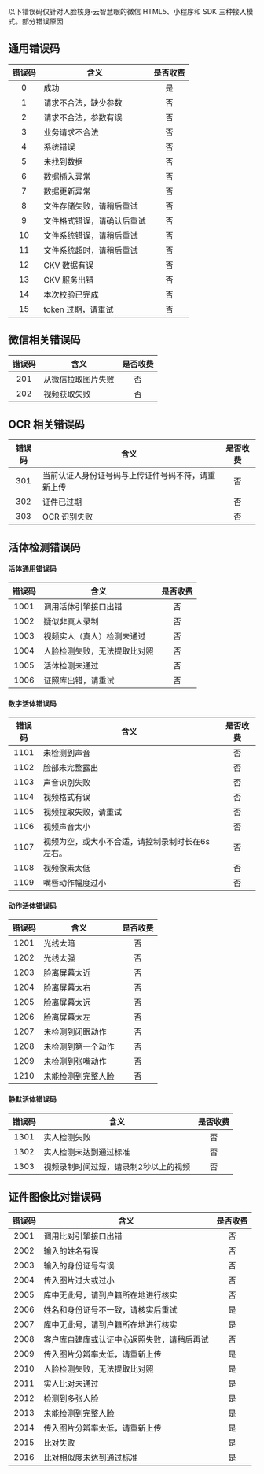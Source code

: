 以下错误码仅针对人脸核身·云智慧眼的微信 HTML5、小程序和 SDK 三种接入模式。部分错误原因

## 通用错误码

| 错误码 | 含义 | 是否收费 |
| :---: | --- | :---: |
| 0 | 成功 | 是 |
| 1 | 请求不合法，缺少参数 | 否 |
| 2 | 请求不合法，参数有误 | 否 |
| 3 | 业务请求不合法 | 否 |
| 4 | 系统错误 | 否 |
| 5 | 未找到数据 | 否 |
| 6 | 数据插入异常 | 否 |
| 7 | 数据更新异常 | 否 |
| 8 | 文件存储失败，请稍后重试 | 否 |
| 9 | 文件格式错误，请确认后重试 | 否 |
| 10 | 文件系统错误，请稍后重试 | 否 |
| 11 | 文件系统超时，请稍后重试 | 否 |
| 12 | CKV 数据有误 | 否 |
| 13 | CKV 服务出错 | 否 |
| 14 | 本次校验已完成 | 否 |
| 15 | token 过期，请重试 | 否 |

## 微信相关错误码

| 错误码 | 含义 | 是否收费 |
| :---: | --- | :---: |
| 201 | 从微信拉取图片失败 | 否 |
| 202 | 视频获取失败 | 否 |

## OCR 相关错误码

| 错误码 | 含义 | 是否收费 |
| :---: | --- | :---: |
| 301 | 当前认证人身份证号码与上传证件号码不符，请重新上传 | 否 |
| 302 | 证件已过期 | 否 |
| 303 | OCR 识别失败 | 否 |

## 活体检测错误码
#### 活体通用错误码
| 错误码 | 含义 | 是否收费 |
| :---: | --- | :---: |
| 1001 | 调用活体引擎接口出错 | 否 |
| 1002 | 疑似非真人录制 | 否 |
| 1003 | 视频实人（真人）检测未通过 | 否 |
| 1004 | 人脸检测失败，无法提取比对照 | 否 |
| 1005 | 活体检测未通过 | 否 |
| 1006 | 证照库出错，请重试 | 否 |

#### 数字活体错误码
| 错误码 | 含义 | 是否收费 |
| :---: | --- | :---: |
| 1101 | 未检测到声音 | 否 |
| 1102 | 脸部未完整露出 | 否 |
| 1103 | 声音识别失败 | 否 |
| 1104 | 视频格式有误 | 否 |
| 1105 | 视频拉取失败，请重试 | 否 |
| 1106 | 视频声音太小 | 否 |
| 1107 | 视频为空，或大小不合适，请控制录制时长在6s左右。 | 否 |
| 1108 | 视频像素太低 | 否 |
| 1109 | 嘴唇动作幅度过小 | 否 |

#### 动作活体错误码
| 错误码 | 含义 | 是否收费 |
| :---: | --- | :---: |
| 1201 | 光线太暗 | 否 |
| 1202 | 光线太强 | 否 |
| 1203 | 脸离屏幕太近 | 否 |
| 1204 | 脸离屏幕太右 | 否 |
| 1205 | 脸离屏幕太远 | 否 |
| 1206 | 脸离屏幕太左 | 否 |
| 1207 | 未检测到闭眼动作 | 否 |
| 1208 | 未检测到第一个动作 | 否 |
| 1209 | 未检测到张嘴动作 | 否 |
| 1210 | 未能检测到完整人脸 | 否 |

#### 静默活体错误码
| 错误码 | 含义 | 是否收费 |
| :---: | --- | :---: |
| 1301 | 实人检测失败 | 否 |
| 1302 | 实人检测未达到通过标准 | 否 |
| 1303 | 视频录制时间过短，请录制2秒以上的视频 | 否 |



## 证件图像比对错误码

| 错误码 | 含义 | 是否收费 |
| :---: | --- | :---: |
| 2001 | 调用比对引擎接口出错 | 否 |
| 2002 | 输入的姓名有误 | 否 |
| 2003 | 输入的身份证号有误 | 否 |
| 2004 | 传入图片过大或过小 | 否 |
| 2005 | 库中无此号，请到户籍所在地进行核实 | 否 |
| 2006 | 姓名和身份证号不一致，请核实后重试 | 是 |
| 2007 | 库中无此号，请到户籍所在地进行核实 | 是 |
| 2008 | 客户库自建库或认证中心返照失败，请稍后再试 | 否 |
| 2009 | 传入图片分辨率太低，请重新上传 | 是 |
| 2010 | 人脸检测失败，无法提取比对照 | 是 |
| 2011 | 实人比对未通过 | 是 |
| 2012 | 检测到多张人脸 | 是 |
| 2013 | 未能检测到完整人脸 | 是 |
| 2014 | 传入图片分辨率太低，请重新上传 | 是 |
| 2015 | 比对失败 | 是 |
| 2016 | 比对相似度未达到通过标准 | 是 |
